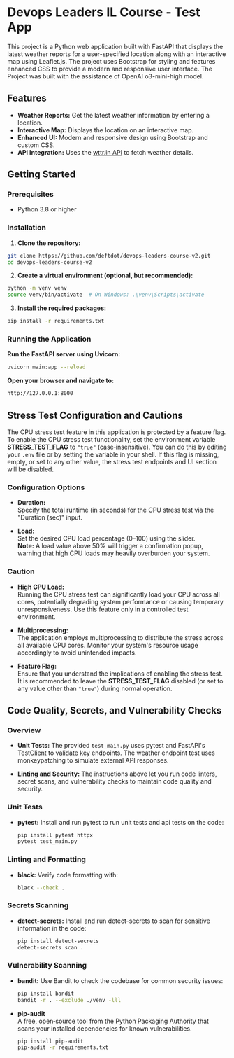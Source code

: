 # Devops Leaders IL Course - Test App
This project is a Python web application built with FastAPI that displays the latest weather reports for a user-specified location along with an interactive map using Leaflet.js. The project uses Bootstrap for styling and features enhanced CSS to provide a modern and responsive user interface.
The Project was built with the assistance of OpenAI o3-mini-high model.


## Features

- **Weather Reports:** Get the latest weather information by entering a location.
- **Interactive Map:** Displays the location on an interactive map.
- **Enhanced UI:** Modern and responsive design using Bootstrap and custom CSS.
- **API Integration:** Uses the [wttr.in API](https://wttr.in/) to fetch weather details.

## Getting Started

### Prerequisites

- Python 3.8 or higher

### Installation

1. **Clone the repository:**
```bash
git clone https://github.com/deftdot/devops-leaders-course-v2.git
cd devops-leaders-course-v2
```

2. **Create a virtual environment (optional, but recommended):**
```bash
python -m venv venv  
source venv/bin/activate  # On Windows: .\venv\Scripts\activate  
```

3. **Install the required packages:**
```bash
pip install -r requirements.txt  
```

### Running the Application

**Run the FastAPI server using Uvicorn:**
```bash
uvicorn main:app --reload 
```
**Open your browser and navigate to:**
```bash
http://127.0.0.1:8000
```

## Stress Test Configuration and Cautions

The CPU stress test feature in this application is protected by a feature flag. To enable the CPU stress test functionality, set the environment variable **STRESS_TEST_FLAG** to `"true"` (case‑insensitive). You can do this by editing your `.env` file or by setting the variable in your shell. If this flag is missing, empty, or set to any other value, the stress test endpoints and UI section will be disabled.

### Configuration Options

- **Duration:**  
  Specify the total runtime (in seconds) for the CPU stress test via the "Duration (sec)" input.

- **Load:**  
  Set the desired CPU load percentage (0–100) using the slider.  
  **Note:** A load value above 50% will trigger a confirmation popup, warning that high CPU loads may heavily overburden your system.

### Caution

- **High CPU Load:**  
  Running the CPU stress test can significantly load your CPU across all cores, potentially degrading system performance or causing temporary unresponsiveness. Use this feature only in a controlled test environment.

- **Multiprocessing:**  
  The application employs multiprocessing to distribute the stress across all available CPU cores. Monitor your system's resource usage accordingly to avoid unintended impacts.

- **Feature Flag:**  
  Ensure that you understand the implications of enabling the stress test. It is recommended to leave the **STRESS_TEST_FLAG** disabled (or set to any value other than `"true"`) during normal operation.


## Code Quality, Secrets, and Vulnerability Checks
### Overview

- **Unit Tests:** The provided `test_main.py` uses pytest and FastAPI's TestClient to validate key endpoints. The weather endpoint test uses monkeypatching to simulate external API responses.

- **Linting and Security:** The instructions above let you run code linters, secret scans, and vulnerability checks to maintain code quality and security.

### Unit Tests

- **pytest:**
  Install and run pytest to run unit tests and api tests on the code:
  ```bash
  pip install pytest httpx
  pytest test_main.py
  ```

### Linting and Formatting

- **black:**
  Verify code formatting with:
    ```bash
  black --check .
  ```

### Secrets Scanning

- **detect-secrets:**
  Install and run detect-secrets to scan for sensitive information in the code:
    ```bash
  pip install detect-secrets
  detect-secrets scan .
  ```

### Vulnerability Scanning

- **bandit:**
  Use Bandit to check the codebase for common security issues:
    ```bash
  pip install bandit
  bandit -r . --exclude ./venv -lll
  ```
- **pip-audit**  
  A free, open‑source tool from the Python Packaging Authority that scans your installed dependencies for known vulnerabilities.  
  ```bash
  pip install pip-audit
  pip-audit -r requirements.txt
  ```